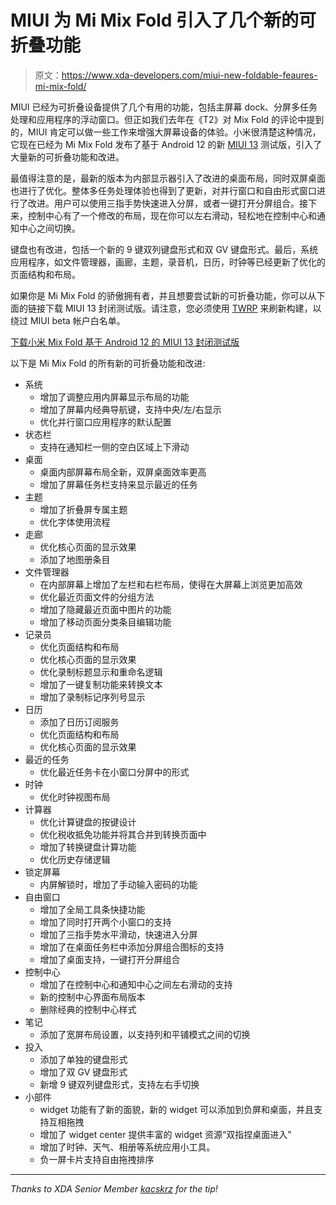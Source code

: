 # MIUI 为 Mi Mix Fold 引入了几个新的可折叠功能

> 原文：<https://www.xda-developers.com/miui-new-foldable-feaures-mi-mix-fold/>

MIUI 已经为可折叠设备提供了几个有用的功能，包括主屏幕 dock、分屏多任务处理和应用程序的浮动窗口。但正如我们去年在《T2》对 Mix Fold 的评论中提到的，MIUI 肯定可以做一些工作来增强大屏幕设备的体验。小米很清楚这种情况，它现在已经为 Mi Mix Fold 发布了基于 Android 12 的新 [MIUI 13](https://www.xda-developers.com/miui-13/) 测试版，引入了大量新的可折叠功能和改进。

最值得注意的是，最新的版本为内部显示器引入了改进的桌面布局，同时双屏桌面也进行了优化。整体多任务处理体验也得到了更新，对并行窗口和自由形式窗口进行了改进。用户可以使用三指手势快速进入分屏，或者一键打开分屏组合。接下来，控制中心有了一个修改的布局，现在你可以左右滑动，轻松地在控制中心和通知中心之间切换。

键盘也有改进，包括一个新的 9 键双列键盘形式和双 GV 键盘形式。最后，系统应用程序，如文件管理器，画廊，主题，录音机，日历，时钟等已经更新了优化的页面结构和布局。

如果你是 Mi Mix Fold 的骄傲拥有者，并且想要尝试新的可折叠功能，你可以从下面的链接下载 MIUI 13 封闭测试版。请注意，您必须使用 [TWRP](https://www.xda-developers.com/how-to-install-twrp/) 来刷新构建，以绕过 MIUI beta 帐户白名单。

[下载小米 Mix Fold 基于 Android 12 的 MIUI 13 封闭测试版](https://hugeota.d.miui.com/22.5.26/miui_CETUSPRE_22.5.26_3f0fe21c9c_12.0.zip)

以下是 Mi Mix Fold 的所有新的可折叠功能和改进:

*   系统
    *   增加了调整应用内屏幕显示布局的功能
    *   增加了屏幕内经典导航键，支持中央/左/右显示
    *   优化并行窗口应用程序的默认配置
*   状态栏
    *   支持在通知栏一侧的空白区域上下滑动
*   桌面
    *   桌面内部屏幕布局全新，双屏桌面效率更高
    *   增加了屏幕任务栏支持来显示最近的任务
*   主题
    *   增加了折叠屏专属主题
    *   优化字体使用流程
*   走廊
    *   优化核心页面的显示效果
    *   添加了地图册条目
*   文件管理器
    *   在内部屏幕上增加了左栏和右栏布局，使得在大屏幕上浏览更加高效
    *   优化最近页面文件的分组方法
    *   增加了隐藏最近页面中图片的功能
    *   增加了移动页面分类条目编辑功能
*   记录员
    *   优化页面结构和布局
    *   优化核心页面的显示效果
    *   优化录制标题显示和重命名逻辑
    *   增加了一键复制功能来转换文本
    *   增加了录制标记序列号显示
*   日历
    *   添加了日历订阅服务
    *   优化页面结构和布局
    *   优化核心页面的显示效果
*   最近的任务
    *   优化最近任务卡在小窗口分屏中的形式
*   时钟
    *   优化时钟视图布局
*   计算器
    *   优化计算键盘的按键设计
    *   优化税收抵免功能并将其合并到转换页面中
    *   增加了转换键盘计算功能
    *   优化历史存储逻辑
*   锁定屏幕
    *   内屏解锁时，增加了手动输入密码的功能
*   自由窗口
    *   增加了全局工具条快捷功能
    *   增加了同时打开两个小窗口的支持
    *   增加了三指手势水平滑动，快速进入分屏
    *   增加了在桌面任务栏中添加分屏组合图标的支持
    *   增加了桌面支持，一键打开分屏组合
*   控制中心
    *   增加了在控制中心和通知中心之间左右滑动的支持
    *   新的控制中心界面布局版本
    *   删除经典的控制中心样式
*   笔记
    *   添加了宽屏布局设置，以支持列和平铺模式之间的切换
*   投入
    *   添加了单独的键盘形式
    *   增加了双 GV 键盘形式
    *   新增 9 键双列键盘形式，支持左右手切换
*   小部件
    *   widget 功能有了新的面貌，新的 widget 可以添加到负屏和桌面，并且支持互相拖拽
    *   增加了 widget center 提供丰富的 widget 资源“双指捏桌面进入”
    *   增加了时钟、天气、相册等系统应用小工具。
    *   负一屏卡片支持自由拖拽排序

* * *

*Thanks to XDA Senior Member [kacskrz](https://forum.xda-developers.com/member.php?u=8240900) for the tip!*